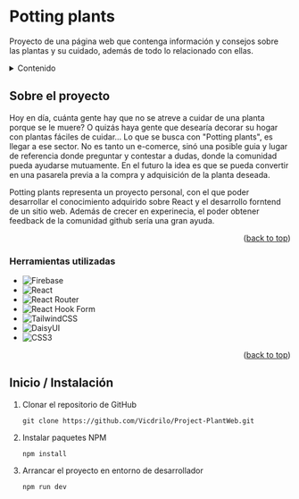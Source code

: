 <h1>Potting plants</h1>

<p>
Proyecto de una página web que contenga información y consejos sobre las plantas y su cuidado, además de todo lo relacionado con ellas.
</p>

<!-- TABLE OF CONTENTS -->
<details>
  <summary>Contenido</summary>
  <ol>
    <li>
      <a href="#about-the-project">Sobre el proyecto</a>
      <ul>
        <li><a href="#built-with">Herramientas utilizadas</a></li>
      </ul>
    </li>
    <li><a href="#getting-started">Inicio / Instalación</a></li>
    <li><a href="#usage">Uso</a></li>
    <li><a href="#roadmap">Roadmap</a></li>
    <li><a href="#contact">Contact</a></li>
    <li><a href="#acknowledgments">Acknowledgments</a></li>
  </ol>
</details>

## Sobre el proyecto

Hoy en día, cuánta gente hay que no se atreve a cuidar de una planta porque se le muere? O quizás haya gente que desearía decorar su hogar con plantas fáciles de cuidar... Lo que se busca con "Potting plants", es llegar a ese sector. No es tanto un e-comerce, sinó una posible guia y lugar de referencia donde preguntar y contestar a dudas, donde la comunidad pueda ayudarse mutuamente. En el futuro la idea es que se pueda convertir en una pasarela previa a la compra y adquisición de la planta deseada.

Potting plants representa un proyecto personal, con el que poder desarrollar el conocimiento adquirido sobre React y el desarrollo forntend de un sitio web. Además de crecer en experinecia, el poder obtener feedback de la comunidad github sería una gran ayuda.

<p align="right">(<a href="#readme-top">back to top</a>)</p>

### Herramientas utilizadas

- ![Firebase](https://img.shields.io/badge/firebase-a08021?style=for-the-badge&logo=firebase&logoColor=ffcd34)
- ![React](https://img.shields.io/badge/react-%2320232a.svg?style=for-the-badge&logo=react&logoColor=%2361DAFB)
- ![React Router](https://img.shields.io/badge/React_Router-CA4245?style=for-the-badge&logo=react-router&logoColor=white)
- ![React Hook Form](https://img.shields.io/badge/React%20Hook%20Form-%23EC5990.svg?style=for-the-badge&logo=reacthookform&logoColor=white)
- ![TailwindCSS](https://img.shields.io/badge/tailwindcss-%2338B2AC.svg?style=for-the-badge&logo=tailwind-css&logoColor=white)
- ![DaisyUI](https://img.shields.io/badge/daisyui-5A0EF8?style=for-the-badge&logo=daisyui&logoColor=white)
- ![CSS3](https://img.shields.io/badge/css3-%231572B6.svg?style=for-the-badge&logo=css3&logoColor=white)

<p align="right">(<a href="#readme-top">back to top</a>)</p>

## Inicio / Instalación

1. Clonar el repositorio de GitHub
   ```
   git clone https://github.com/Vicdrilo/Project-PlantWeb.git
   ```
2. Instalar paquetes NPM
   ```
   npm install
   ```
3. Arrancar el proyecto en entorno de desarrollador
   ```
   npm run dev
   ```
